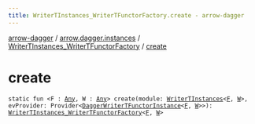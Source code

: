 ```yaml
---
title: WriterTInstances_WriterTFunctorFactory.create - arrow-dagger
---
```


[arrow-dagger](../../index.html) / [arrow.dagger.instances](../index.html) / [WriterTInstances_WriterTFunctorFactory](index.html) / [create](./create.html)

# create

`static fun <F : `[`Any`](https://kotlinlang.org/api/latest/jvm/stdlib/kotlin/-any/index.html)`, W : `[`Any`](https://kotlinlang.org/api/latest/jvm/stdlib/kotlin/-any/index.html)`> create(module: `[`WriterTInstances`](../-writer-t-instances/index.html)`<`[`F`](create.html#F)`, `[`W`](create.html#W)`>, evProvider: Provider<`[`DaggerWriterTFunctorInstance`](../-dagger-writer-t-functor-instance/index.html)`<`[`F`](create.html#F)`, `[`W`](create.html#W)`>>): `[`WriterTInstances_WriterTFunctorFactory`](index.html)`<`[`F`](create.html#F)`, `[`W`](create.html#W)`>`